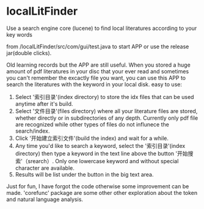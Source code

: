 # localLitFinder
Use a search engine core (lucene) to find local literatures according to your key words

from /localLitFinder/src/com/gui/test.java to start APP or use the release jar(double clicks).

Old learning records but the APP are still useful. When you stored a huge amount of pdf literatures in your disc that your ever read and sometimes you can't remember the excactly file you want, you can use this APP to search the literatures with the keyword in your local disk.
easy to use:
1. Select '索引目录'(index directory) to store the idx files that can be used anytime after it's build.
2. Select '文件目录'(files directory) where all your literature files are stored, whether directly or in subdirectories of any depth. Currently only pdf file are recognized while other types of files do not influnece the search/index.
3. Click '开始建立索引文件'(build the index) and wait for a while.
4. Any time you'd like to search a keyword, select the '索引目录'(index directory) then type a keyword in the text line above the button '开始搜索'（srearch）. Only one lowercase keyword and without special character are available.
5. Results will be list under the button in the big text area.


Just for fun, I have forgot the code otherwise some improvement can be made.
'corefunc' package are some other other exploration about the token and natural language analysis.